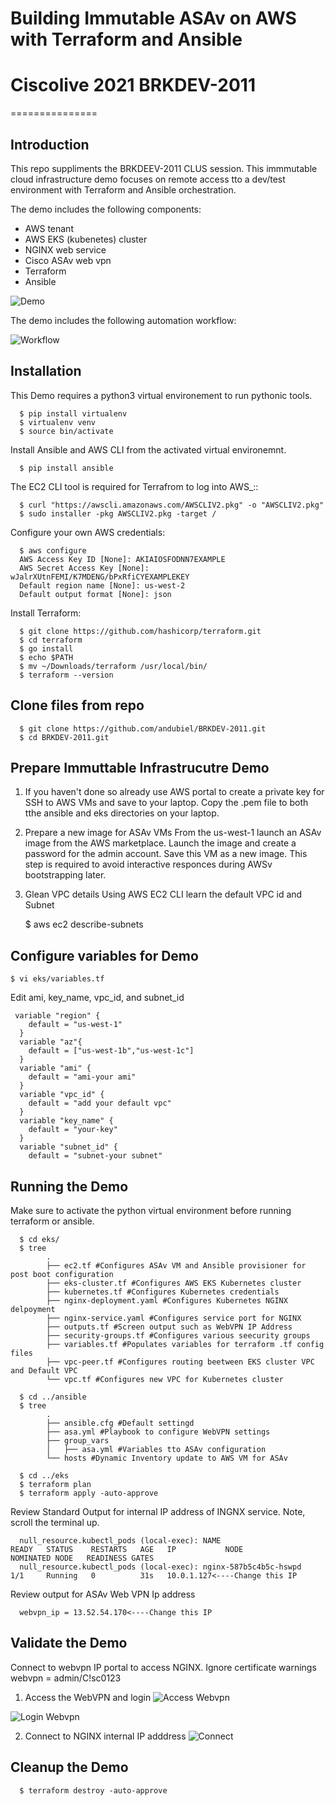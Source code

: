 # Building Immutable ASAv on AWS with Terraform and Ansible
# Ciscolive 2021 BRKDEV-2011

===============

Introduction
------------

This repo suppliments the BRKDEEV-2011 CLUS session. This immmutable cloud infrastructure demo focuses on remote access tto a dev/test environment with Terraform and Ansible orchestration.

The demo includes the following components:

- AWS tenant
- AWS EKS (kubenetes) cluster
- NGINX web service
- Cisco ASAv web vpn
- Terraform
- Ansible

![Demo](https://github.com/andubiel/BRKDEV-2011/blob/main/images/Screen%20Shot%202021-02-21%20at%2010.11.08%20PM.png)

The demo includes the following automation workflow:

![Workflow](https://github.com/andubiel/BRKDEV-2011/blob/main/images/Screen%20Shot%202021-02-21%20at%2010.15.52%20PM.png)

Installation
------------
This Demo requires a python3 virtual environement to run pythonic tools.

      $ pip install virtualenv
      $ virtualenv venv
      $ source bin/activate
   
   
Install Ansible and AWS CLI from the activated virtual environemnt.

      $ pip install ansible


The EC2 CLI tool is required for Terrafrom to log into AWS_::

      $ curl "https://awscli.amazonaws.com/AWSCLIV2.pkg" -o "AWSCLIV2.pkg"
      $ sudo installer -pkg AWSCLIV2.pkg -target /

Configure your own AWS credentials:

      $ aws configure
      AWS Access Key ID [None]: AKIAIOSFODNN7EXAMPLE
      AWS Secret Access Key [None]: wJalrXUtnFEMI/K7MDENG/bPxRfiCYEXAMPLEKEY
      Default region name [None]: us-west-2
      Default output format [None]: json
   
Install Terraform:

      $ git clone https://github.com/hashicorp/terraform.git
      $ cd terraform
      $ go install
      $ echo $PATH
      $ mv ~/Downloads/terraform /usr/local/bin/
      $ terraform --version
      
Clone files from repo
------------

      $ git clone https://github.com/andubiel/BRKDEV-2011.git
      $ cd BRKDEV-2011.git
      

Prepare Immuttable Infrastrucutre Demo
------------

1) If you haven't done so already use AWS portal to create a private key for SSH to AWS VMs and save to your laptop. Copy the .pem file to both tthe ansible and eks directories on your laptop.
 
2) Prepare a new image for ASAv VMs
From the us-west-1 launch an ASAv image from the AWS marketplace. Launch the image and create a password for the admin account. Save this VM as a new image. This step is required to avoid interactive responces during AWSv bootstrapping later.

3) Glean VPC details 
Using AWS EC2 CLI learn the default VPC id and Subnet

    $ aws ec2 describe-subnets


Configure variables for Demo
------------

    $ vi eks/variables.tf
Edit ami, key_name, vpc_id, and subnet_id

     variable "region" {
        default = "us-west-1"
      }
      variable "az"{
        default = ["us-west-1b","us-west-1c"]
      }
      variable "ami" {
        default = "ami-your ami"
      }
      variable "vpc_id" {
        default = "add your default vpc"
      }
      variable "key_name" {
        default = "your-key"
      }
      variable "subnet_id" {
        default = "subnet-your subnet"

Running the Demo
------------

Make sure to activate the python virtual environment before running terraform or ansible.

      $ cd eks/
      $ tree
            .
            ├── ec2.tf #Configures ASAv VM and Ansible provisioner for post boot configuration
            ├── eks-cluster.tf #Configures AWS EKS Kubernetes cluster
            ├── kubernetes.tf #Configures Kubernetes credentials
            ├── nginx-deployment.yaml #Configures Kubernetes NGINX delpoyment 
            ├── nginx-service.yaml #Configures service port for NGINX
            ├── outputs.tf #Screen output such as WebVPN IP Address
            ├── security-groups.tf #Configures various seecurity groups
            ├── variables.tf #Populates variables for terraform .tf config files
            ├── vpc-peer.tf #Configures routing beetween EKS cluster VPC and Default VPC 
            └── vpc.tf #Configures new VPC for Kubernetes cluster
            
      $ cd ../ansible
      $ tree
            .
            ├── ansible.cfg #Default settingd
            ├── asa.yml #Playbook to configure WebVPN settings
            ├── group_vars 
            │   ├── asa.yml #Variables tto ASAv configuration
            └── hosts #Dynamic Inventory update to AWS VM for ASAv
            
      $ cd ../eks 
      $ terraform plan
      $ terraform apply -auto-approve
      
      
Review Standard Output for internal IP address of INGNX service. Note, scroll the terminal up. 
      
      null_resource.kubectl_pods (local-exec): NAME                     READY   STATUS    RESTARTS   AGE   IP           NODE                                             NOMINATED NODE   READINESS GATES
      null_resource.kubectl_pods (local-exec): nginx-587b5c4b5c-hswpd   1/1     Running   0          31s   10.0.1.127<----Change this IP

Review output for ASAv Web VPN Ip address

      webvpn_ip = 13.52.54.170<----Change this IP
      
Validate the Demo
------------
Connect to webvpn IP portal to access NGINX.
Ignore certificate warnings
webvpn = admin/C!sc0123

1) Access the WebVPN and login
![Access Webvpn](https://github.com/andubiel/BRKDEV-2011/blob/main/images/Screen%20Shot%202021-02-21%20at%209.55.06%20PM.png)

![Login Webvpn](https://github.com/andubiel/BRKDEV-2011/blob/main/images/Screen%20Shot%202021-02-21%20at%209.53.17%20PM.png)


2) Connect to NGINX internal IP adddress
![Connect](https://github.com/andubiel/BRKDEV-2011/blob/main/images/Screen%20Shot%202021-02-21%20at%209.55.16%20PM.png)

Cleanup the Demo
------------

      $ terraform destroy -auto-approve
      
      
     
    
